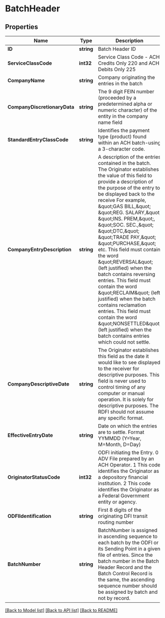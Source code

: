 # BatchHeader

## Properties

Name | Type | Description | Notes
------------ | ------------- | ------------- | -------------
**ID** | **string** | Batch Header ID | [optional] 
**ServiceClassCode** | **int32** | Service Class Code - ACH Credits Only 220 and ACH Debits Only 225 | 
**CompanyName** | **string** | Company originating the entries in the batch | 
**CompanyDiscretionaryData** | **string** | The 9 digit FEIN number (proceeded by a predetermined alpha or numeric character) of the entity in the company name field | [optional] 
**StandardEntryClassCode** | **string** | Identifies the payment type (product) found within an ACH batch-using a 3-character code. | [optional] 
**CompanyEntryDescription** | **string** | A description of the entries contained in the batch. The Originator establishes the value of this field to provide a description of the purpose of the entry to be displayed back to the receive For example, \&quot;GAS BILL,\&quot; \&quot;REG. SALARY,\&quot; \&quot;INS. PREM,\&quot;, \&quot;SOC. SEC.,\&quot; \&quot;DTC,\&quot; \&quot;TRADE PAY,\&quot; \&quot;PURCHASE,\&quot; etc. This field must contain the word \&quot;REVERSAL\&quot; (left justified) when the batch contains reversing entries. This field must contain the word \&quot;RECLAIM\&quot; (left justified) when the batch contains reclamation entries. This field must contain the word \&quot;NONSETTLED\&quot; (left justified) when the batch contains entries which could not settle.  | [optional] 
**CompanyDescriptiveDate** | **string** | The Originator establishes this field as the date it would like to see displayed to the receiver for descriptive purposes. This field is never used to control timing of any computer or manual operation. It is solely for descriptive purposes. The RDFI should not assume any specific format.  | [optional] 
**EffectiveEntryDate** | **string** | Date on which the entries are to settle. Format YYMMDD (Y&#x3D;Year, M&#x3D;Month, D&#x3D;Day) | [optional] 
**OriginatorStatusCode** | **int32** | ODFI initiating the Entry. 0 ADV File prepared by an ACH Operator. 1 This code identifies the Originator as a depository financial institution. 2 This code identifies the Originator as a Federal Government entity or agency.  | [optional] 
**ODFIIdentification** | **string** | First 8 digits of the originating DFI transit routing number | 
**BatchNumber** | **string** | BatchNumber is assigned in ascending sequence to each batch by the ODFI or its Sending Point in a given file of entries. Since the batch number in the Batch Header Record and the Batch Control Record is the same, the ascending sequence number should be assigned by batch and not by record.  | [optional] 

[[Back to Model list]](../README.md#documentation-for-models) [[Back to API list]](../README.md#documentation-for-api-endpoints) [[Back to README]](../README.md)


